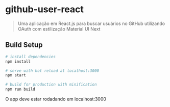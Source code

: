 # github-user-react

> Uma aplicação em React.js para buscar usuários no GitHub utilizando OAuth com estilização Material UI Next


## Build Setup

``` bash
# install dependencies
npm install

# serve with hot reload at localhost:3000
npm start

# build for production with minification
npm run build
```

O app deve estar rodadando em localhost:3000
